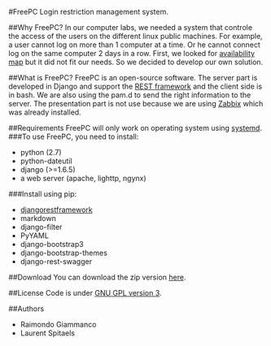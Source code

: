 #FreePC
Login restriction management system.

##Why FreePC?
In our computer labs, we needed a system that controle the access of the users on the different linux public machines. For example, a user cannot log on more than 1 computer at a time. Or he cannot connect log on the same computer 2 days in a row.
First, we looked for [availability map][am] but it did not fit our needs. So we decided to develop our own solution.

##What is FreePC?
FreePC is an open-source software. The server part is developed in Django and support the [REST framework][rest] and the client side is in bash. We are also using the pam.d to send the right information to the server.
The presentation part is not use because we are using [Zabbix][zx] which was already installed.

##Requirements
FreePC will only work on operating system using [systemd][].
###To use FreePC, you need to install:
  - python (2.7)
  - python-dateutil
  - django (>=1.6.5)
  - a web server (apache, lighttp, ngynx)

###Install using pip:
  - [djangorestframework][rest]
  - markdown
  - django-filter
  - PyYAML
  - django-bootstrap3
  - django-bootstrap-themes
  - django-rest-swagger

##Download
You can download the zip version [here][dl].

##License
Code is under [GNU GPL version 3][license].

##Authors
  - Raimondo Giammanco
  - Laurent Spitaels

[license]:https://github.com/vonkarmaninstitute/FreePC/blob/master/LICENSE
[dl]:https://github.com/vonkarmaninstitute/FreePC/archive/master.zip
[rest]:http://www.django-rest-framework.org/
[zx]:http://www.zabbix.com/
[am]:http://journal.code4lib.org/articles/4067
[systemd]:http://en.wikipedia.org/wiki/Systemd
